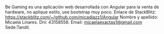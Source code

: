 Be Gaming es una aplicación web desarrollada con Angular para la venta de hardware, no aplique estilo, use bootstrap muy poco.
Enlace de StackBlitz: https://stackblitz.com/~/github.com/micadiazz1/Angular
Nombre y apellido: Micaela Linares.
Dni: 43158558.
Email: micaelaexactas1@gmail.com
Sede:Tandil.
